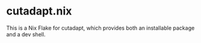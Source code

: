 # cutadapt.nix

This is a Nix Flake for cutadapt, which provides both an installable package and a dev shell.
